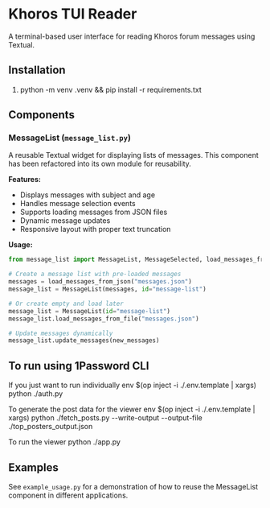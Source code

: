 # Khoros TUI Reader

A terminal-based user interface for reading Khoros forum messages using Textual.

## Installation

1. python -m venv .venv && pip install -r requirements.txt

## Components

### MessageList (`message_list.py`)

A reusable Textual widget for displaying lists of messages. This component has been refactored into its own module for reusability.

**Features:**
- Displays messages with subject and age
- Handles message selection events
- Supports loading messages from JSON files
- Dynamic message updates
- Responsive layout with proper text truncation

**Usage:**
```python
from message_list import MessageList, MessageSelected, load_messages_from_json

# Create a message list with pre-loaded messages
messages = load_messages_from_json("messages.json")
message_list = MessageList(messages, id="message-list")

# Or create empty and load later
message_list = MessageList(id="message-list")
message_list.load_messages_from_file("messages.json")

# Update messages dynamically
message_list.update_messages(new_messages)
```

## To run using 1Password CLI

If you just want to run individually
	env $(op inject -i ./.env.template | xargs) python ./auth.py

To generate the post data for the viewer
	env $(op inject -i ./.env.template | xargs) python ./fetch_posts.py --write-output --output-file ./top_posters_output.json

To run the viewer
	python ./app.py

## Examples

See `example_usage.py` for a demonstration of how to reuse the MessageList component in different applications.